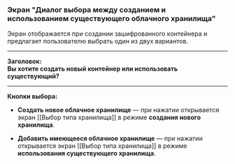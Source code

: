 ### Экран "Диалог выбора между созданием и использованием существующего облачного хранилища"

Экран отображается при создании зашифрованного контейнера и предлагает пользователю выбрать один из двух вариантов.

---

**Заголовок:**  
**Вы хотите создать новый контейнер или использовать существующий?**

---

**Кнопки выбора:**

- **Создать новое облачное хранилище** — при нажатии открывается экран [[Выбор типа хранилища]] в режиме **создания нового хранилища**.

- **Добавить имеющееся облачное хранилище** — при нажатии открывается экран [[Выбор типа хранилища]] в режиме **использования существующего хранилища**.
